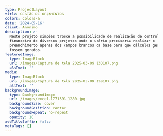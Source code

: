 ```yaml
---
type: ProjectLayout
title: GESTÃO DE ORÇAMENTOS
colors: colors-a
date: '2024-05-16'
client: Anônimo
description: >-
  Neste projeto simples trouxe a possíbilidade de realização de controle
  financeiro de diversos projetos onde o usário precisaria realizar o
  preenchimento apenas dos campos brancos da base para que cálculos gerenciais
  fossem gerados.
featuredImage:
  type: ImageBlock
  url: /images/Captura de tela 2025-03-09 130107.png
  altText: ''
media:
  type: ImageBlock
  url: /images/Captura de tela 2025-03-09 130107.png
  altText: ''
backgroundImage:
  type: BackgroundImage
  url: /images/excel-1771393_1280.jpg
  backgroundSize: cover
  backgroundPosition: center
  backgroundRepeat: no-repeat
  opacity: 10
addTitleSuffix: false
metaTags: []
---
```


